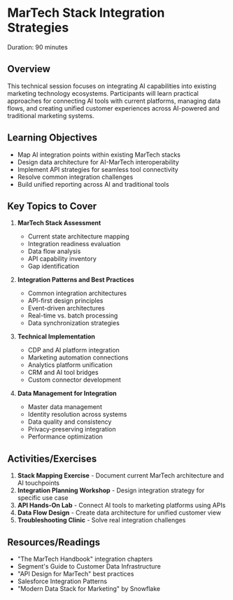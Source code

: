 # MarTech Stack Integration Strategies
Duration: 90 minutes

## Overview
This technical session focuses on integrating AI capabilities into existing marketing technology ecosystems. Participants will learn practical approaches for connecting AI tools with current platforms, managing data flows, and creating unified customer experiences across AI-powered and traditional marketing systems.

## Learning Objectives
- Map AI integration points within existing MarTech stacks
- Design data architecture for AI-MarTech interoperability
- Implement API strategies for seamless tool connectivity
- Resolve common integration challenges
- Build unified reporting across AI and traditional tools

## Key Topics to Cover
1. **MarTech Stack Assessment**
   - Current state architecture mapping
   - Integration readiness evaluation
   - Data flow analysis
   - API capability inventory
   - Gap identification

2. **Integration Patterns and Best Practices**
   - Common integration architectures
   - API-first design principles
   - Event-driven architectures
   - Real-time vs. batch processing
   - Data synchronization strategies

3. **Technical Implementation**
   - CDP and AI platform integration
   - Marketing automation connections
   - Analytics platform unification
   - CRM and AI tool bridges
   - Custom connector development

4. **Data Management for Integration**
   - Master data management
   - Identity resolution across systems
   - Data quality and consistency
   - Privacy-preserving integration
   - Performance optimization

## Activities/Exercises
1. **Stack Mapping Exercise** - Document current MarTech architecture and AI touchpoints
2. **Integration Planning Workshop** - Design integration strategy for specific use case
3. **API Hands-On Lab** - Connect AI tools to marketing platforms using APIs
4. **Data Flow Design** - Create data architecture for unified customer view
5. **Troubleshooting Clinic** - Solve real integration challenges

## Resources/Readings
- "The MarTech Handbook" integration chapters
- Segment's Guide to Customer Data Infrastructure
- "API Design for MarTech" best practices
- Salesforce Integration Patterns
- "Modern Data Stack for Marketing" by Snowflake